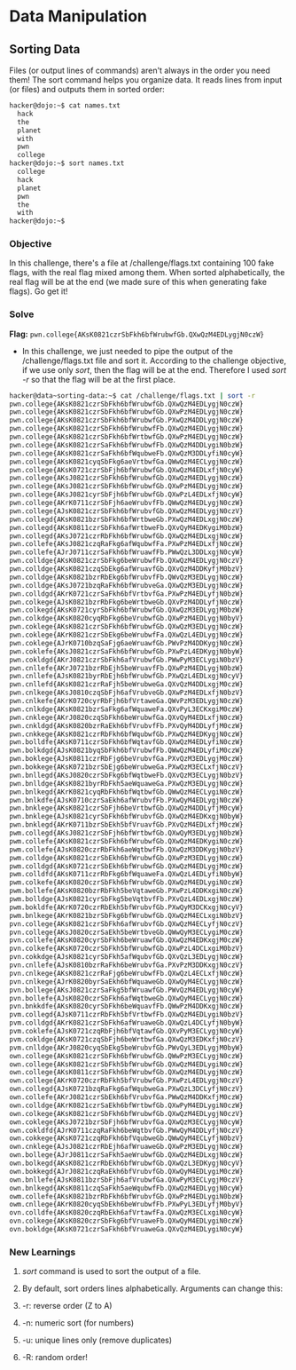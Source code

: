 # Data Manipulation

## Sorting Data
Files (or output lines of commands) aren't always in the order you need them! The sort command helps you organize data. It reads lines from input (or files) and outputs them in sorted order:

```bash
hacker@dojo:~$ cat names.txt
  hack
  the
  planet
  with
  pwn
  college
hacker@dojo:~$ sort names.txt
  college
  hack
  planet
  pwn
  the
  with
hacker@dojo:~$
```

### Objective
In this challenge, there's a file at /challenge/flags.txt containing 100 fake flags, with the real flag mixed among them. When sorted alphabetically, the real flag will be at the end (we made sure of this when generating fake flags). Go get it!

### Solve
**Flag:** `pwn.college{AKsK0821czrSbFkh6bfWrubwfGb.QXwQzM4EDLygjN0czW}`

- In this challenge, we just needed to pipe the output of the /challenge/flags.txt file and sort it. According to the challenge objective, if we use only *sort*, then the flag will be at the end. Therefore I used *sort -r* so that the flag will be at the first place.


```bash
hacker@data~sorting-data:~$ cat /challenge/flags.txt | sort -r
pwn.college{AKsK0821czrSbFkh6bfWrubwfGb.QXwQzM4EDLygjN0czW}
pwn.college{AKsK0821czrSbFkh6bfWrubwfGb.QXwPzM4EDLygjN0czW}
pwn.college{AKsK0821czrSbFkh6bfWrubwfGb.PXwQzM4DDLygjN0czW}
pwn.college{AKsK0821czrSbFkh6bfWrubwfFb.QXwQzM4EDLygjN0czW}
pwn.college{AKsK0821czrSbFkh6bfWrtbwfGb.QXwPzM4EDLygjN0czW}
pwn.college{AKsK0821czrSaFkh6bfWrubwfFb.QXwQzM4DDLygiN0bzW}
pwn.college{AKsK0821czrSaFkh6bfWqubweFb.QXwQzM3DDLyfiN0cyW}
pwn.college{AKsK0821cyqSbFkg6aeVrtbwfGa.QWwQzM4ECLygjN0czW}
pwn.college{AKsK0721czrSbFjh6bfWrubwfGb.QXwQzM4EDLxfjN0cyW}
pwn.college{AKsJ0821czrSbFkh6bfWrubwfGb.QXwQzM4EDLygjN0czW}
pwn.college{AKsJ0821czrSbFkh6bfWrubwfGb.QXwPzM4EDLygjN0czW}
pwn.college{AKsJ0821cyrSbFjh6bfWrubwfGb.QXwPzL4EDLxfjN0cyW}
pwn.college{AKrK0711czrSbFjh6aeWrubvfFb.QWwQzM4EDLygjN0czW}
pwn.college{AJsK0821czrSbFkh6bfWrubvfGb.QXwQzM4EDLygjN0czV}
pwn.collegd{AKsK0821bzrSbFkh6bfWrtbweGb.PXwQzM4EDLxgjN0czW}
pwn.collegd{AKsK0811czrSbFkh6afWrtbweFb.QXvQyM4EDKygiM0bzW}
pwn.collegd{AKsJ0721czrRbFkh6bfWrubwfGb.QXwQzM4EDLxgjN0czW}
pwn.collefe{AKsJ0821czqRaFkg6afWqubwfFa.PXwPzM4EDLxfjN0czW}
pwn.collefe{AJrJ0711czrSaFkh6bfWruawfFb.PWwQzL3DDLxgjN0cyW}
pwn.colldge{AKsK0821czrSbFkg6beWrubwfFb.QXwQzM4EDLygjN0czV}
pwn.colldge{AKsK0821czqSbEkg6afWruavfGb.QXvQzM4DDKyfjM0bzV}
pwn.colldge{AKsK0821bzrRbEkg6bfWrubvfFb.QWvQzM3EDLygjN0czW}
pwn.colldge{AKsJ0721bzqRaFkh6bfWrubveGa.QXwQzM3EDLygjN0czW}
pwn.colldgd{AKrK0721czrSaFkh6bfVrtbvfGa.PXwPzM4EDLyfjN0bzW}
pwn.colkege{AJsK0821bzrRbFkg6beWrtbweGb.QXvPzM4DDLyfjN0czW}
pwn.colkegd{AKsK0721cyrSbFkh6bfWrubwfGb.QXwQzM3EDLygjM0bzW}
pwn.colkdge{AKsK0820cyqRbFkg6beVrubwfGb.QXwPzM4EDLygjN0byV}
pwn.coklege{AKsK0821czrSbFkh6bfWrubwfGb.QXwQzM3EDLygjN0czW}
pwn.coklege{AKrK0821czrSbEkg6beWrubwfFa.QXwQzL4EDLygjN0czW}
pwn.coklege{AJrK0710bzqSaFjg6aeWruawfGb.PWvPzM4DDKygjN0czW}
pwn.coklefe{AKsJ0821czrSaFkh6bfWrubwfGb.PXwPzL4EDKygjN0byW}
pwn.cokldgd{AKrJ0821czrSbFkh6afVrubwfGb.PWwPyM3ECLygiN0bzV}
pwn.cnllefe{AKrJ0721bzrRbEjh5beWruavfFb.QXwPzM4EDLygjN0bzW}
pwn.cnllefe{AJsK0821byrRbEjh6bfWrubwfGb.PXwQzL4EDLxgjN0cyV}
pwn.cnllefd{AKsK0821czrRaFjh5beWrubweGa.QXvQzM4DDLxgjM0czW}
pwn.cnlkege{AKsJ0810czqSbFjh6afVrubveGb.QXwPzM4EDLxfjN0bzV}
pwn.cnlkefe{AKrK0720cyrRbFjh6bfVrtaweGa.QWvPzM3EDLygjN0czW}
pwn.cnlkdge{AKsK0821bzrSaFkg6afWquaweFa.QXvPyL3ECKxgiM0czW}
pwn.cnklege{AKrJ0820czqSbFkh6beWrubwfGa.QXvQyM4EDLxfjN0czW}
pwn.cnkldgd{AKsK0820bzrRaEkh6bfVrubvfFb.PXvQyM4DDLyfjM0czW}
pwn.cnkkege{AKsK0821czrRbFkh6bfWqubwfGb.PXwQzM4EDKygjN0czW}
pwn.bolldfe{AKsK0711czrSbFkh6bfWqtavfGb.QXwQzM4EDLyfiN0czW}
pwn.bolkdgd{AJsK0821byqSbFkh6bfVrubwfFb.QWwQzM4EDLyfiM0czW}
pwn.boklege{AJsK0811czrRbFjg6beVrubvfGa.PXvQzM3EDLygjM0czW}
pwn.bokkege{AKsK0721bzrSbEjg6beWrubweGa.PXwQzM3ECLxfjN0czV}
pwn.bnllegd{AKsJ0820czrSbFkg6bfWqtbweFb.QXvQzM3ECLygjN0bzV}
pwn.bnlldge{AKsK0821byrRbFkh5aeWquaweGa.PXwQzM3EDLygjN0czW}
pwn.bnlkegd{AKrK0821cyqRbFkh6bfWqtbwfGb.QWwQzM4ECLygiN0czW}
pwn.bnlkdfe{AJsK0710czrSaEkh6afWrubvfFb.PXwQyM4EDLygjN0czW}
pwn.bnklege{AKsK0821czrSbFjh6beVrtbwfGb.QXwQzM4DDLyfjM0cyW}
pwn.bnklege{AJsK0821cyrSbFkh6bfWrubvfGb.QXwQzM4EDKxgjN0byW}
pwn.bnklegd{AKrK0711bzrSbEkh5bfVruavfGb.PXvQzM4EDLxfjM0czW}
pwm.collegd{AKsJ0821czrSbFjh6bfWrtbwfGb.QXwQyM3EDLygjN0bzW}
pwm.collefe{AKsK0821czrSbFkh6bfWrubwfGb.QXwQzM4EDKygiN0czW}
pwm.collefe{AJsK0820czrRbFkh6aeWqtbwfFb.QXwQzM3DDKygjN0bzV}
pwm.colldge{AKsK0821czrSbEkh6bfWrubwfGb.QXwPzM3EDLygjN0czW}
pwm.colldgd{AKsK0721czrSbEkh6bfWrubwfGb.QXwQzM4EDLygjM0czW}
pwm.colldfd{AKsK0711czrRbFkg6bfWquaweFa.QXwQzL4EDLyfiN0byW}
pwm.colkefe{AKsK0820czrSbFkh6bfWrubwfGb.QXwQzM4EDLygiN0czW}
pwm.bollefe{AKsK0820bzrRbFkh5beVqtaweGb.PXwPzL4DDKxgiN0czW}
pwm.bolldge{AJsK0821cyrSbFkg5beVqtbvfFb.PXvQzL4EDLxgjN0czW}
pwm.bokldfe{AKrK0720czrRbEkh5bfWrubvfGb.PXwQyM3DCKxgjN0cyV}
pwm.bnlkege{AKrK0821bzrSbFkg6bfWrubwfGb.QXwQzM4ECLxgiN0bzV}
pvn.college{AKsK0821czrSbFkh6afWrubvfGb.QXwQzM4ECLyfjN0czV}
pvn.college{AKsJ0820czrSaEkh5beWrtbveGb.QWwQyM3ECLygiM0czW}
pvn.collefe{AKsK0820cyrSbFkh6beWruawfGb.QXwQzM4EDKxgjM0czW}
pvn.colkefe{AKsK0720czrSbFkh5bfWrubwfGb.QXwPzL4DCLxgiM0bzV}
pvn.cokkdge{AJsK0821cyrSbFkh5afWqubvfGb.QXvQzL3EDLygjN0czW}
pvn.cnllefe{AJsK0810bzrRaFkh6beWrubvfGa.PXvPzM3DDKxgjN0czV}
pvn.cnlkege{AKsK0821czrRaFjg6beWrubwfFb.QXwQzL4ECLxfjN0czW}
pvn.cnlkege{AJrK0820byrSaEkh6bfWquaweGb.QXwQyM4ECLygjN0czW}
pvn.bollege{AKsJ0821czrSaFkg5bfWruawfGb.PWvQzM4EDLygjN0cyW}
pvn.bollefe{AJsK0820czrSbFkh6afWqtbweGb.QXwQyM4ECLygjN0czW}
pvn.bnkkdfe{AKsK0820cyrSbFkh6beWquavfFb.QWwPzM4DDKxgjN0czW}
pvm.collegd{AJsK0711czrRbFkh5bfVrtbwfFb.QXwQzM4EDLygiN0bzV}
pvm.colldgd{AKrK0821czrSbFkh6afWruaweGb.QXwQzL4DCLyfjN0byW}
pvm.coklefe{AJsK0721czqRbFjh6bfVqtawfGb.QXvPyM3ECLygjN0cyW}
pvm.cokldge{AKsK0721czqSbFjh6beWrtbwfGa.QXwQzM3EDKxfjN0czV}
pvm.cnlldge{AKrJ0820cyqSbEkg5beWrubvfGb.PWvQyL3EDLygjM0byW}
own.college{AKsK0821czrSbFkh6bfWrubwfGb.QWwPzM3ECLygjN0czW}
own.college{AKsK0821czrSbFkh5bfWrubwfGb.QXwQzM4EDLygiN0czW}
own.college{AKsK0811czrSbFkh6bfWrubwfGb.QXwQzM4EDLygjN0czW}
own.college{AKrK0720czrRbFkh5bfVrubwfGb.PXwPzL4EDLygjN0czV}
own.collegd{AJsK0721bzqRaFkg6afWqubweGa.PXwQzL3DCLyfjN0czV}
own.collefe{AKrJ0821czrSbEkh6bfVrubvfGa.PWwQzM4DDKxfjM0czW}
own.colldge{AKrK0821czrSaEkh6bfWrtbwfGb.QXwPyM4EDLygiN0czW}
own.colkege{AKsK0821czrSbFkh6bfWrubwfGb.QXwQzM4EDLygjN0czV}
own.coklege{AKsJ0721bzrSbFjh6bfWrubvfGa.QXwQzM3ECLygjN0cyW}
own.cokldfd{AJrK0711czqRaFkh6beWqtbvfGb.PWwQyM4DDLyfjN0czV}
own.cokkege{AKsK0721czqRbFkh6bfVqubweGb.QWwQyM4ECLyfjN0bzV}
own.cnklege{AJsJ0821czrRbEjh6afWruaweGb.QXwPzM3EDLygjN0czW}
own.bollege{AJrJ0811czrSaFkh5aeWrubwfGb.QXwQzM4EDLxgjN0czW}
own.bolkegd{AKsK0821czrRbEkh6bfWrubwfGb.QXwQzL3EDKygjN0cyV}
own.bokkegd{AJrJ0821czqRaEkh6bfVrubvfGb.QXwQyM4EDLygiM0czW}
own.bnllefe{AJsK0811bzrSbFjh6afVrubwfGa.QXwPyM3ECLygjM0czV}
own.bnlkegd{AKsK0811czqSaFkh5aeWqubwfFb.QXwQzM4EDLygjN0cyW}
owm.collefe{AKsK0821bzrRbFkh6bfWrubvfGb.QXwPzM4EDLygiN0bzW}
owm.cnllege{AKrK0820cyqSbEkh6beWrubwfFb.PXwPyL3EDLyfjM0byV}
ovn.colldfe{AKsK0820czqRbEkh6afVrtawfFa.QXwQzM3ECLxgiN0cyW}
ovn.colkege{AKsK0820czrSbFkg6bfVruaweFb.QXwQyM4EDLygiN0czW}
ovn.bokldge{AKsK0721czrSaFkh6bfVruaweGa.QXvQzM4EDLygiN0cyW}
```

### New Learnings
1. *sort* command is used to sort the output of a file.
2. By default, sort orders lines alphabetically. Arguments can change this:

  1. -r: reverse order (Z to A)
  2. -n: numeric sort (for numbers)
  3. -u: unique lines only (remove duplicates)
  4. -R: random order!